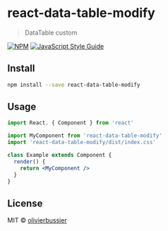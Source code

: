# react-data-table-modify

> DataTable custom

[![NPM](https://img.shields.io/npm/v/react-data-table-modify.svg)](https://www.npmjs.com/package/react-data-table-modify) [![JavaScript Style Guide](https://img.shields.io/badge/code_style-standard-brightgreen.svg)](https://standardjs.com)

## Install

```bash
npm install --save react-data-table-modify
```

## Usage

```jsx
import React, { Component } from 'react'

import MyComponent from 'react-data-table-modify'
import 'react-data-table-modify/dist/index.css'

class Example extends Component {
  render() {
    return <MyComponent />
  }
}
```

## License

MIT © [olivierbussier](https://github.com/olivierbussier)
